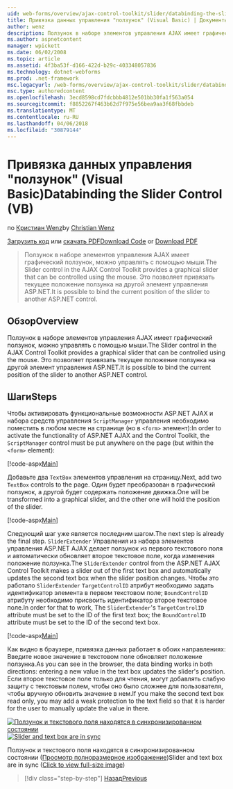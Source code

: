 ```yaml
---
uid: web-forms/overview/ajax-control-toolkit/slider/databinding-the-slider-control-vb
title: Привязка данных управления "ползунок" (Visual Basic) | Документы Microsoft
author: wenz
description: Ползунок в наборе элементов управления AJAX имеет графический ползунок, можно управлять с помощью мыши. Это позволяет привязать текущий иция...
ms.author: aspnetcontent
manager: wpickett
ms.date: 06/02/2008
ms.topic: article
ms.assetid: 4f3ba53f-d166-422d-b29c-403348057836
ms.technology: dotnet-webforms
ms.prod: .net-framework
msc.legacyurl: /web-forms/overview/ajax-control-toolkit/slider/databinding-the-slider-control-vb
msc.type: authoredcontent
ms.openlocfilehash: 3ecd8598cd7fdcbbb4812e501bb30fa1f563a054
ms.sourcegitcommit: f8852267f463b62d7f975e56bea9aa3f68fbbdeb
ms.translationtype: MT
ms.contentlocale: ru-RU
ms.lasthandoff: 04/06/2018
ms.locfileid: "30879144"
---
```

<a name="databinding-the-slider-control-vb"></a><span data-ttu-id="1b065-104">Привязка данных управления "ползунок" (Visual Basic)</span><span class="sxs-lookup"><span data-stu-id="1b065-104">Databinding the Slider Control (VB)</span></span>
====================
<span data-ttu-id="1b065-105">по [Кристиан Wenz](https://github.com/wenz)</span><span class="sxs-lookup"><span data-stu-id="1b065-105">by [Christian Wenz](https://github.com/wenz)</span></span>

<span data-ttu-id="1b065-106">[Загрузить код](http://download.microsoft.com/download/9/3/f/93f8daea-bebd-4821-833b-95205389c7d0/Slider0.vb.zip) или [скачать PDF](http://download.microsoft.com/download/2/d/c/2dc10e34-6983-41d4-9c08-f78f5387d32b/slider0VB.pdf)</span><span class="sxs-lookup"><span data-stu-id="1b065-106">[Download Code](http://download.microsoft.com/download/9/3/f/93f8daea-bebd-4821-833b-95205389c7d0/Slider0.vb.zip) or [Download PDF](http://download.microsoft.com/download/2/d/c/2dc10e34-6983-41d4-9c08-f78f5387d32b/slider0VB.pdf)</span></span>

> <span data-ttu-id="1b065-107">Ползунок в наборе элементов управления AJAX имеет графический ползунок, можно управлять с помощью мыши.</span><span class="sxs-lookup"><span data-stu-id="1b065-107">The Slider control in the AJAX Control Toolkit provides a graphical slider that can be controlled using the mouse.</span></span> <span data-ttu-id="1b065-108">Это позволяет привязать текущее положение ползунка на другой элемент управления ASP.NET.</span><span class="sxs-lookup"><span data-stu-id="1b065-108">It is possible to bind the current position of the slider to another ASP.NET control.</span></span>


## <a name="overview"></a><span data-ttu-id="1b065-109">Обзор</span><span class="sxs-lookup"><span data-stu-id="1b065-109">Overview</span></span>

<span data-ttu-id="1b065-110">Ползунок в наборе элементов управления AJAX имеет графический ползунок, можно управлять с помощью мыши.</span><span class="sxs-lookup"><span data-stu-id="1b065-110">The Slider control in the AJAX Control Toolkit provides a graphical slider that can be controlled using the mouse.</span></span> <span data-ttu-id="1b065-111">Это позволяет привязать текущее положение ползунка на другой элемент управления ASP.NET.</span><span class="sxs-lookup"><span data-stu-id="1b065-111">It is possible to bind the current position of the slider to another ASP.NET control.</span></span>

## <a name="steps"></a><span data-ttu-id="1b065-112">Шаги</span><span class="sxs-lookup"><span data-stu-id="1b065-112">Steps</span></span>

<span data-ttu-id="1b065-113">Чтобы активировать функциональные возможности ASP.NET AJAX и набора средств управления `ScriptManager` управления необходимо поместить в любом месте на странице (но в `<form>` элемент):</span><span class="sxs-lookup"><span data-stu-id="1b065-113">In order to activate the functionality of ASP.NET AJAX and the Control Toolkit, the `ScriptManager` control must be put anywhere on the page (but within the `<form>` element):</span></span>

[!code-aspx[Main](databinding-the-slider-control-vb/samples/sample1.aspx)]

<span data-ttu-id="1b065-114">Добавьте два `TextBox` элементов управления на страницу.</span><span class="sxs-lookup"><span data-stu-id="1b065-114">Next, add two `TextBox` controls to the page.</span></span> <span data-ttu-id="1b065-115">Один будет преобразован в графический ползунок, а другой будет содержать положение движка.</span><span class="sxs-lookup"><span data-stu-id="1b065-115">One will be transformed into a graphical slider, and the other one will hold the position of the slider.</span></span>

[!code-aspx[Main](databinding-the-slider-control-vb/samples/sample2.aspx)]

<span data-ttu-id="1b065-116">Следующий шаг уже является последним шагом.</span><span class="sxs-lookup"><span data-stu-id="1b065-116">The next step is already the final step.</span></span> <span data-ttu-id="1b065-117">`SliderExtender` Управления из набора элементов управления ASP.NET AJAX делает ползунок из первого текстового поля и автоматически обновляет второе текстовое поле, когда изменения положение ползунка.</span><span class="sxs-lookup"><span data-stu-id="1b065-117">The `SliderExtender` control from the ASP.NET AJAX Control Toolkit makes a slider out of the first text box and automatically updates the second text box when the slider position changes.</span></span> <span data-ttu-id="1b065-118">Чтобы это работало `SliderExtender` `TargetControlID` атрибут необходимо задать идентификатор элемента в первом текстовом поле; `BoundControlID` атрибуту необходимо присвоить идентификатор второе текстовое поле.</span><span class="sxs-lookup"><span data-stu-id="1b065-118">In order for that to work, The `SliderExtender`'s `TargetControlID` attribute must be set to the ID of the first text box; the `BoundControlID` attribute must be set to the ID of the second text box.</span></span>

[!code-aspx[Main](databinding-the-slider-control-vb/samples/sample3.aspx)]

<span data-ttu-id="1b065-119">Как видно в браузере, привязка данных работает в обоих направлениях: Введите новое значение в текстовом поле обновляет положение ползунка.</span><span class="sxs-lookup"><span data-stu-id="1b065-119">As you can see in the browser, the data binding works in both directions: entering a new value in the text box updates the slider's position.</span></span> <span data-ttu-id="1b065-120">Если второе текстовое поле только для чтения, могут добавлять слабую защиту с текстовым полем, чтобы оно было сложнее для пользователя, чтобы вручную обновить значение в нем.</span><span class="sxs-lookup"><span data-stu-id="1b065-120">If you make the second text box read only, you may add a weak protection to the text field so that it is harder for the user to manually update the value in there.</span></span>


<span data-ttu-id="1b065-121">[![Ползунок и текстового поля находятся в синхронизированном состоянии](databinding-the-slider-control-vb/_static/image2.png)](databinding-the-slider-control-vb/_static/image1.png)</span><span class="sxs-lookup"><span data-stu-id="1b065-121">[![Slider and text box are in sync](databinding-the-slider-control-vb/_static/image2.png)](databinding-the-slider-control-vb/_static/image1.png)</span></span>

<span data-ttu-id="1b065-122">Ползунок и текстового поля находятся в синхронизированном состоянии ([Просмотр полноразмерное изображение](databinding-the-slider-control-vb/_static/image3.png))</span><span class="sxs-lookup"><span data-stu-id="1b065-122">Slider and text box are in sync ([Click to view full-size image](databinding-the-slider-control-vb/_static/image3.png))</span></span>

> [!div class="step-by-step"]
> [<span data-ttu-id="1b065-123">Назад</span><span class="sxs-lookup"><span data-stu-id="1b065-123">Previous</span></span>](using-the-slider-control-with-auto-postback-vb.md)
